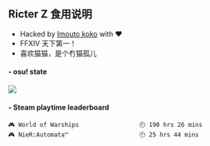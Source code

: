 ## Ricter Z 食用说明
- Hacked by [Imouto koko](https://osu.ppy.sh/users/7679162) with ❤️
- FFXIV 天下第一！
- 喜欢猫猫，是个冇猫孤儿

#### - osu! state
![](http://97.64.19.89:8080/api/v1/stat/4448675)

<!-- steam-box start -->
#### - Steam playtime leaderboard
```text
🎮 World of Warships                 🕘 190 hrs 26 mins
🎮 NieR:Automata™                    🕘 25 hrs 44 mins
```
<!-- Powered by https://github.com/YouEclipse/steam-box . -->
<!-- steam-box end -->
